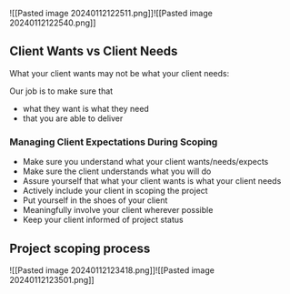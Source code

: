 ![[Pasted image 20240112122511.png]]![[Pasted image 20240112122540.png]]

## Client Wants vs Client Needs 
What your client wants may not be what your client needs:

Our job is to make sure that
 - what they want is what they need 
 - that you are able to deliver


### Managing Client Expectations During Scoping 
- Make sure you understand what your client wants/needs/expects 
- Make sure the client understands what you will do 
- Assure yourself that what your client wants is what your client needs
- Actively include your client in scoping the project 
- Put yourself in the shoes of your client 
- Meaningfully involve your client wherever possible 
- Keep your client informed of project status 
## Project scoping process
![[Pasted image 20240112123418.png]]![[Pasted image 20240112123501.png]]
